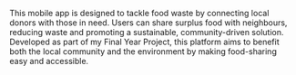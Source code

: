 This mobile app is designed to tackle food waste by connecting local donors with those in need. Users can share surplus food with neighbours, reducing waste and promoting a sustainable, community-driven solution. Developed as part of my Final Year Project, this platform aims to benefit both the local community and the environment by making food-sharing easy and accessible.
